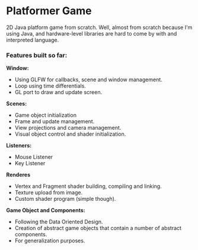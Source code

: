 # Platformer Game
2D Java platform game from scratch. Well, almost from
scratch because I'm using Java, and hardware-level 
libraries are hard to come by with and interpreted language.

### Features built so far:
**Window:**
* Using GLFW for callbacks, scene and window management.
* Loop using time differentials.
* GL port to draw and update screen.

**Scenes:**
* Game object initialization
* Frame and update management.
* View projections and camera management.
* Visual object control and shader initialization.

**Listeners:**
* Mouse Listener
* Key Listener

**Renderes**
* Vertex and Fragment shader building, compiling and linking.
* Texture upload from image.
* Custom shader program (simple though).

**Game Object and Components:**
* Following the Data Oriented Design.
* Creation of abstract game objects that contain a number of abstract components.
* For generalization purposes.